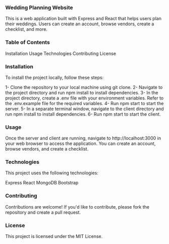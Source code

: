 ### Wedding Planning Website
This is a web application built with Express and React that helps users plan their weddings. Users can create an account, browse vendors, create a checklist, and more.

### Table of Contents
Installation
Usage
Technologies
Contributing
License


### Installation
To install the project locally, follow these steps:

1- Clone the repository to your local machine using git clone.
2- Navigate to the project directory and run npm install to install dependencies.
3- In the project directory, create a .env file with your environment variables. Refer to the .env.example file for the required variables.
4- Run npm start to start the server.
5- In a separate terminal window, navigate to the client directory and run npm install to install dependencies.
6- Run npm start to start the client.

### Usage
Once the server and client are running, navigate to http://localhost:3000 in your web browser to access the application.  You can create an account, browse vendors, and create a checklist.

### Technologies
This project uses the following technologies:

Express
React
MongoDB
Bootstrap


### Contributing
Contributions are welcome! If you'd like to contribute, please fork the repository and create a pull request.

### License
This project is licensed under the MIT License.